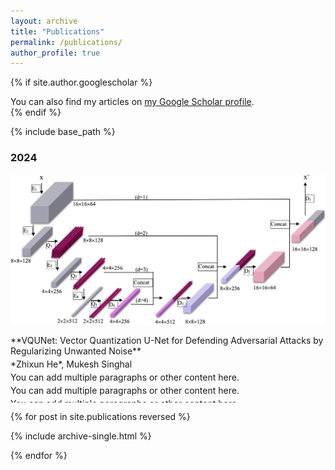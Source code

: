 ```yaml
---
layout: archive
title: "Publications"
permalink: /publications/
author_profile: true
---
```


{% if site.author.googlescholar %}
  <div class="wordwrap">You can also find my articles on <a href="{{site.author.googlescholar}}">my Google Scholar profile</a>.</div>
{% endif %}

{% include base_path %}

### 2024

<div class="row">
    <div class="column">
        <img src="/images/paper/paper_3.jpg" alt="Image Alt Text">
    </div>
    <div class="column">
        <style>
        .column p {
            margin-bottom: -10px; /* Adjust the margin bottom as per your preference */
        }
        </style>
        <p>**VQUNet: Vector Quantization U-Net for Defending Adversarial Attacks by Regularizing Unwanted Noise**</p>
        <p>*Zhixun He*, Mukesh Singhal </p>
        <p>You can add multiple paragraphs or other content here.</p>
        <p>You can add multiple paragraphs or other content here.</p>
        <p>You can add multiple paragraphs or other content here.</p>
    </div>
</div>


{% for post in site.publications reversed %}


  {% include archive-single.html %}


{% endfor %}


